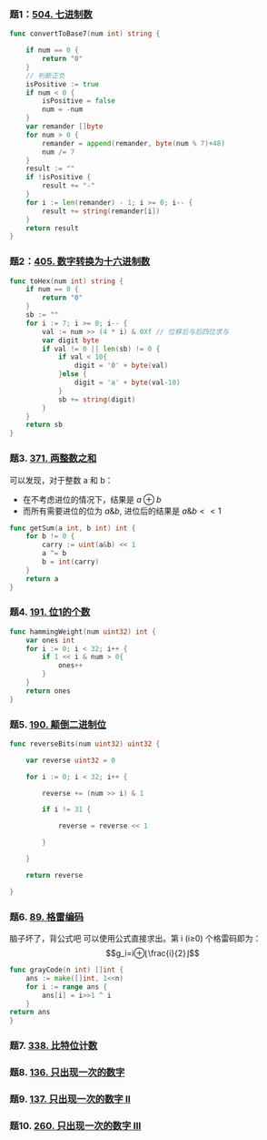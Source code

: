 ### 题1：[504. 七进制数](https://leetcode-cn.com/problems/base-7/)
~~~go
func convertToBase7(num int) string {

    if num == 0 {
        return "0"
    }
    // 判断正负
    isPositive := true
    if num < 0 {
        isPositive = false
        num = -num
    }
    var remander []byte
    for num > 0 {
        remander = append(remander, byte(num % 7)+48)
        num /= 7
    }
    result := ""
    if !isPositive {
        result += "-"
    }
    for i := len(remander) - 1; i >= 0; i-- {
        result += string(remander[i])
    }
    return result
}
~~~
### 题2：[405. 数字转换为十六进制数](https://leetcode-cn.com/problems/convert-a-number-to-hexadecimal/)
~~~go
func toHex(num int) string {
    if num == 0 {
        return "0"
    }
    sb := ""
    for i := 7; i >= 0; i-- {
        val := num >> (4 * i) & 0Xf // 位移后与后四位求与
        var digit byte
        if val != 0 || len(sb) != 0 {
            if val < 10{
                digit = '0' + byte(val)
            }else {
                digit = 'a' + byte(val-10)
            }
            sb += string(digit)
        }
    }
    return sb
}
~~~
### 题3. [371. 两整数之和](https://leetcode-cn.com/problems/sum-of-two-integers/)

可以发现，对于整数 a 和 b：

- 在不考虑进位的情况下，结果是 $a\oplus b$
- 而所有需要进位的位为 $a\&b$, 进位后的结果是 $a\&b<<1$
~~~go
func getSum(a int, b int) int {
    for b != 0 {
        carry := uint(a&b) << 1
        a ^= b
        b = int(carry)
    }
    return a
}
~~~
### 题4. [191. 位1的个数](https://leetcode-cn.com/problems/number-of-1-bits/)
~~~go
func hammingWeight(num uint32) int {
    var ones int
    for i := 0; i < 32; i++ {
        if 1 << i & num > 0{
            ones++
        }
    }
    return ones
}
~~~
### 题5. [190. 颠倒二进制位](https://leetcode-cn.com/problems/reverse-bits/)
~~~go 
func reverseBits(num uint32) uint32 {

    var reverse uint32 = 0

    for i := 0; i < 32; i++ {

        reverse += (num >> i) & 1

        if i != 31 {

            reverse = reverse << 1

        }

    }

    return reverse

}
~~~

### 题6. [89. 格雷编码](https://leetcode-cn.com/problems/gray-code/)

脑子坏了，背公式吧
可以使用公式直接求出。第 i (i≥0) 个格雷码即为：
$$g_i=i⊕⌊\frac{i}{2}⌋$$
~~~go
func grayCode(n int) []int { 
	ans := make([]int, 1<<n) 
	for i := range ans { 
		ans[i] = i>>1 ^ i 
	} 
return ans 
} 
~~~


### 题7. [338. 比特位计数](https://leetcode-cn.com/problems/counting-bits/)

### 题8. [136. 只出现一次的数字](https://leetcode-cn.com/problems/single-number/)

### 题9. [137. 只出现一次的数字 II](https://leetcode-cn.com/problems/single-number-ii/)

### 题10. [260. 只出现一次的数字 III](https://leetcode-cn.com/problems/single-number-iii/)